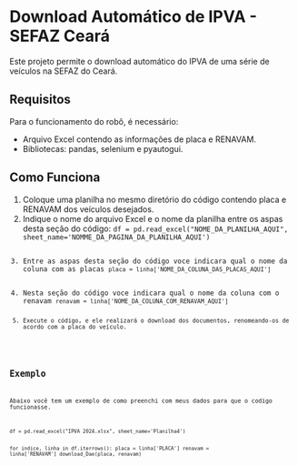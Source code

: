 
<h1>Download Automático de IPVA - SEFAZ Ceará</h1>

<p>Este projeto permite o download automático do IPVA de uma série de veículos na SEFAZ do Ceará.</p>

<h2>Requisitos</h2>

<p>Para o funcionamento do robô, é necessário:</p>

<ul>
<li>Arquivo Excel contendo as informações de placa e RENAVAM.</li>
<li>Bibliotecas: pandas, selenium e pyautogui.</li>
</ul>

<h2>Como Funciona</h2>
<ol>
  <li>Coloque uma planilha no mesmo diretório do código contendo placa e RENAVAM dos veículos desejados.</li>
  <li>Indique o nome do arquivo Excel e o nome da planilha entre os aspas desta seção do código: <code>df = pd.read_excel("NOME_DA_PLANILHA_AQUI", sheet_name='NOMME_DA_PAGINA_DA_PLANILHA_AQUI')</li>
  <li>Entre as aspas desta seção do código voce indicara qual o nome da coluna com as placas <code>placa = linha['NOME_DA_COLUNA_DAS_PLACAS_AQUI']</code></li>
  <li>Nesta seção do código voce indicara qual o nome da coluna com o renavam <code>renavam = linha['NOME_DA_COLUNA_COM_RENAVAM_AQUI']</li>
  <li>Execute o código, e ele realizará o download dos documentos, renomeando-os de acordo com a placa do veículo.</li>
</ol>

<h2>Exemplo</h2>
<p>Abaixo você tem um exemplo de como preenchi com meus dados para que o codigo funcionasse.</p>
<p><code>df = pd.read_excel("IPVA 2024.xlsx", sheet_name='Planilha4')

for indice, linha in df.iterrows():
  placa = linha['PLACA']
  renavam = linha['RENAVAM']
  download_Dae(placa, renavam)</code></p>
